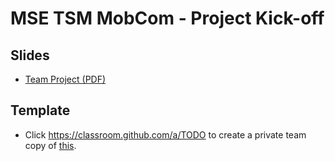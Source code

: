# MSE TSM MobCom - Project Kick-off
## Slides
* [Team Project (PDF)](http://www.tamberg.org/mse/2022/hs/TSM_MobCom_TeamProject.pdf)

## Template
* Click https://classroom.github.com/a/TODO to create a private team copy of [this](../../../../mse-tsm-mobcom-project/blob/master/README.md).
